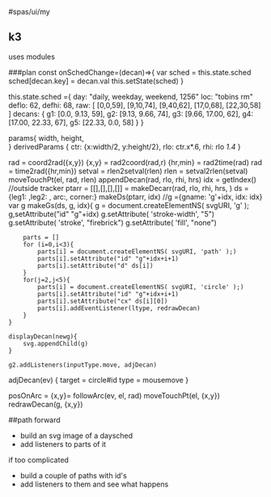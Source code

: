 #spas/ui/my

## k3
uses modules

###plan
const onSchedChange=(decan)=>{
    var sched = this.state.sched
    sched[decan.key] = decan.val
    this.setState(sched)
}

this.state.sched ={
    day: "daily, weekday, weekend, 1256"
    loc: "tobins rm"
    deflo: 62,
    defhi: 68,
    raw: [
        [0,0,59],
        [9,10,74],
        [9,40,62],
        [17,0,68],
        [22,30,58]
    ]
    decans: {
        g1: [0.0, 9.13, 59],
        g2: [9.13, 9.66, 74],
        g3: [9.66, 17.00, 62],
        g4: [17.00, 22.33, 67],
        g5: [22.33, 0.0, 58]
    }
} 

<sb-timer sched={schedarr} schedChange={onSchedChange}/>

params{
    width,
    height,    
}
derivedParams {
    ctr: {x:width/2, y:height/2},
    rlo: ctr.x*.6,
    rhi: rlo *1.4*
}

rad = coord2rad({x,y})
{x,y} = rad2coord(rad,r)
{hr,min} = rad2time(rad)
rad = time2rad({hr,min})
setval = rlen2setval(rlen)
rlen = setval2rlen(setval)
moveTouchPt(el, rad, rlen)
appendDecan(rad, rlo, rhi, hrs)
    idx = getIndex()  //outside tracker
    ptarr = [[],[],[],[]] = makeDecarr(rad, rlo, rhi, hrs, )
    ds = {leg1: ,leg2: , arc:, corner:} makeDs(ptarr, idx)
    //g ={gname: 'g'+idx, idx: idx}
    var g
    makeGs(ds, g, idx){
        g = document.createElementNS( svgURI, 'g' );
        g,setAttribute("id" "g"+idx) 
        g.setAttribute( 'stroke-width', "5")
        g.setAttribute( 'stroke', "firebrick")
        g.setAttribute( 'fill', "none")

        parts = []
        for (i=0,i<3){
            parts[i] = document.createElementNS( svgURI, 'path' );)
            parts[i].setAttribute("id" "g"+idx+i+1)
            parts[i].setAttribute("d" ds[i])
        }
        for(j=2,j<5){
            parts[i] = document.createElementNS( svgURI, 'circle' );)
            parts[i].setAttribute("id" "g"+idx+i+1)
            parts[i].setAttribute("cx" ds[i][0])
            parts[i].addEventListener(ltype, redrawDecan)
        }
    }

    displayDecan(newg){
        svg.appendChild(g)
    }
    
    g2.addListeners(inputType.move, adjDecan)
adjDecan(ev) {
   target = circle#id 
   type = mousemove
}

posOnArc = {x,y}= followArc(ev, el, rad)
moveTouchPt(el, {x,y})
redrawDecan(g, {x,y})





##path forward

* build an svg image of a daysched
* add listeners to parts of it

if too complicated

* build a couple of paths with id's
* add listeners to them and see what happens
